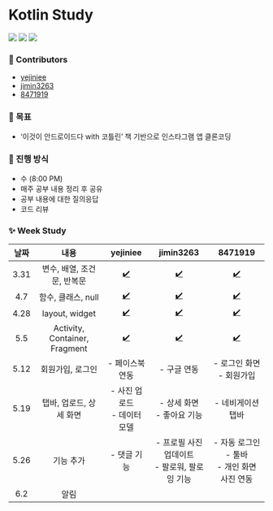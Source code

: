 # Kotlin Study

<img src="https://img.shields.io/badge/firebase-FFCA28?style=for-the-badge&logo=Firebase&logoColor=white"> <img src="https://img.shields.io/badge/android-3DDC84?style=for-the-badge&logo=Android&logoColor=white"> <img src="https://img.shields.io/badge/kotlin-0095D5?style=for-the-badge&logo=Kotlin&logoColor=white"> 

### 📌 Contributors

- [yejiniee](https://github.com/yejiniee)
- [jimin3263](https://github.com/jimin3263)
- [8471919](https://github.com/8471919)  

### 🎯 목표

- ‘이것이 안드로이드다 with 코틀린’ 책 기반으로 인스타그램 앱 클론코딩


### 📖 진행 방식
- 수 (8:00 PM)
- 매주 공부 내용 정리 후 공유
- 공부 내용에 대한 질의응답 
- 코드 리뷰

### ✨ Week Study

|   날짜    |  내용  | yejiniee| jimin3263| 8471919|
| :-------: | :----:|:----: |:----: |:----:|
| 3.31 | 변수, 배열, 조건문, 반복문 |[✔️](https://github.com/jimin3263/kotlin_study/blob/main/Yejin/week_1.md)|[✔️](https://github.com/jimin3263/kotlin_study/blob/main/Jimin/week_1.md)|[✔️](https://github.com/jimin3263/kotlin_study/blob/main/Hansu/week_1.md)|
| 4.7 | 함수, 클래스, null |[✔️](https://github.com/jimin3263/kotlin_study/blob/main/Yejin/week_2.md)|[✔️](https://github.com/jimin3263/kotlin_study/blob/main/Jimin/week_2.md)|[✔️](https://github.com/jimin3263/kotlin_study/blob/main/Hansu/week_2.md)|
| 4.28 | layout, widget |[✔️](https://github.com/jimin3263/kotlin_study/blob/main/Yejin/week_3.md)|[✔️](https://github.com/jimin3263/kotlin_study/blob/main/Jimin/week_3.md)|[✔️](https://github.com/jimin3263/kotlin_study/blob/main/Hansu/week_3.md)|
| 5.5 | Activity, Container, Fragment |[✔️](https://github.com/jimin3263/kotlin_study/blob/main/Yejin/week_4.md)|[✔️](https://github.com/jimin3263/kotlin_study/blob/main/Jimin/week_4.md)|[✔️](https://github.com/jimin3263/kotlin_study/blob/main/Hansu/week_4.md)|
| 5.12 | 회원가입, 로그인 |- 페이스북 연동|- 구글 연동|- 로그인 화면 <br> - 회원가입|
| 5.19 | 탭바, 업로드, 상세 화면 |- 사진 업로드 <br> - 데이터 모델|- 상세 화면 <br> - 좋아요 기능|- 네비게이션 탭바|
| 5.26 | 기능 추가 |- 댓글 기능|- 프로필 사진 업데이트 <br> - 팔로워, 팔로잉 기능 |- 자동 로그인 <br> - 툴바 <br> - 개인 화면 사진 연동|
| 6.2 | 알림 ||||

